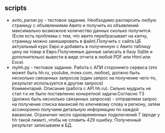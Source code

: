 ## scripts

* avito_parser.py - тестовое задание.
Необходимо распарсить любую страницу с объявлениями Авито и получить из объявлений максимально возможное количество данных сколько получится. (Если есть
проблемы с тем, что авито перебрасывает на капчу, страницу можно закешировать в файл).Получить с сайта ЦБ актуальный курс Евро и добавить в полученную с Авито таблицу цену
на товар в Евро.Полученные данные записать в базу Sqlite и дополнительно вывести в виде отчета в
любой PDF или Html или Excel.
* myhh.py - тестовое задание.
Работа с АПИ стороннего сервиса (это может быть hh.ru, youtube, moex.com, любое), должно быть несколько связанных запросов (один запрос на получение чего-то, результат используется в другом запросе)  
Комментарий.
Описание (работа с API hh.ru). Сильно мудрить не стал т.к не было поставленно конкретной задачи.Согласно ТЗ (должно быть несколько связанных запросов) - отправляем запрос на получение списка вакансий по ключевому слову и региону, затем ассинхронно получаем детальную информацию по каждой вакансии. Ограничил число одновременных подключений 7 (вроде у hh такой лимит) ,чтобы не словить 429 ошибку. Полученный результат записываем в БД.

